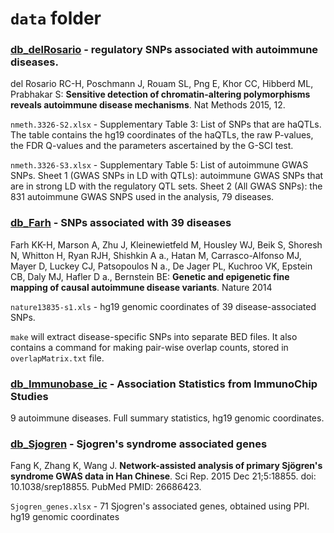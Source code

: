 # `data` folder

### [db_delRosario](http://www.nature.com/nmeth/journal/v12/n5/full/nmeth.3326.html) - regulatory SNPs associated with autoimmune diseases.

del Rosario RC-H, Poschmann J, Rouam SL, Png E, Khor CC, Hibberd ML, Prabhakar S: **Sensitive detection of chromatin-altering polymorphisms reveals autoimmune disease mechanisms**. Nat Methods 2015, 12.

`nmeth.3326-S2.xlsx` - Supplementary Table 3: List of SNPs that are haQTLs. The table contains the hg19 coordinates of the haQTLs, the raw P-values, the FDR Q-values and the parameters ascertained by the G-SCI test.

`nmeth.3326-S3.xlsx` - Supplementary Table 5: List of autoimmune GWAS SNPs. Sheet 1 (GWAS SNPs in LD with QTLs): autoimmune GWAS SNPs that are in strong LD with the regulatory QTL sets. Sheet 2 (All GWAS SNPs): the 831 autoimmune GWAS SNPS used in the analysis, 79 diseases.

### [db_Farh](http://www.nature.com/nature/journal/vaop/ncurrent/pdf/nature13835.pdf) - SNPs associated with 39 diseases

Farh KK-H, Marson A, Zhu J, Kleinewietfeld M, Housley WJ, Beik S, Shoresh N, Whitton H, Ryan RJH, Shishkin A a., Hatan M, Carrasco-Alfonso MJ, Mayer D, Luckey CJ, Patsopoulos N a., De Jager PL, Kuchroo VK, Epstein CB, Daly MJ, Hafler D a., Bernstein BE: **Genetic and epigenetic fine mapping of causal autoimmune disease variants**. Nature 2014

`nature13835-s1.xls` - hg19 genomic coordinates of 39 disease-associated SNPs.

`make` will extract disease-specific SNPs into separate BED files. It also contains a command for making pair-wise overlap counts, stored in `overlapMatrix.txt` file.

### [db_Immunobase_ic](https://www.immunobase.org/downloads/protected_data/iChip_Data/) - Association Statistics from ImmunoChip Studies

9 autoimmune diseases. Full summary statistics, hg19 genomic coordinates.

### [db_Sjogren](http://www.nature.com/articles/srep18855) - Sjogren's syndrome associated genes

Fang K, Zhang K, Wang J. **Network-assisted analysis of primary Sjögren's
syndrome GWAS data in Han Chinese**. Sci Rep. 2015 Dec 21;5:18855. doi:
10.1038/srep18855. PubMed PMID: 26686423.

`Sjogren_genes.xlsx` - 71 Sjogren's associated genes, obtained using PPI. hg19 genomic coordinates


